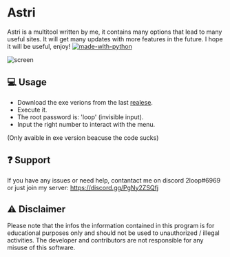 # Astri
Astri is a multitool written by me, it contains many options that lead to many useful sites. It will get many updates with more features in the future. I hope it will be useful, enjoy! [![made-with-python](https://img.shields.io/badge/Made%20with-Python-1f425f.svg)](https://www.python.org/)


![screen](https://user-images.githubusercontent.com/87500882/222474169-03fa8242-7baa-4f63-9add-95195866d326.png)


## 💻 Usage
- Download the exe verions from the last [realese](https://github.com/astros3x/Astri/releases/tag/v1.0.0-beta.1).
- Execute it.
- The root password is: 'loop' (invisible input).
- Input the right number to interact with the menu.

(Only avaible in exe version beacuse the code sucks)

## :question: Support
If you have any issues or need help, contantact me on discord 2loop#6969 or just join my server: https://discord.gg/PgNy2ZSQfj

## :warning: Disclaimer
Please note that the infos the information contained in this program is for educational purposes only and should not be used to unauthorized / illegal activities. The developer and contributors are not responsible for any misuse of this software.
